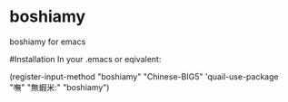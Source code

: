boshiamy
========

boshiamy for emacs

#Installation
In your .emacs or eqivalent:

(register-input-method
 "boshiamy" "Chinese-BIG5" 'quail-use-package
 "嘸" "無蝦米:"
 "boshiamy")
